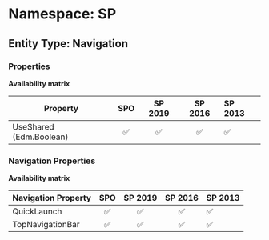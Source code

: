 # Namespace: SP

## Entity Type: Navigation

### Properties

**Availability matrix**

Property | SPO | SP 2019 | SP 2016 | SP 2013
----------|:---:|:-------:|:-------:|:-------
UseShared (Edm.Boolean) | ✅ | ✅ | ✅ | ✅

### Navigation Properties

**Availability matrix**

Navigation Property | SPO | SP 2019 | SP 2016 | SP 2013
----------|:---:|:-------:|:-------:|:-------
QuickLaunch | ✅ | ✅ | ✅ | ✅
TopNavigationBar | ✅ | ✅ | ✅ | ✅
